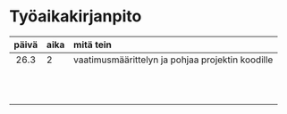 # Työaikakirjanpito

| päivä | aika | mitä tein                                        |
|:-----:|:-----|:-------------------------------------------------|
| 26.3  | 2    | vaatimusmäärittelyn ja pohjaa projektin koodille |
|       |      |                                                  |
|       |      |                                                  |
|       |      |                                                  |
|       |      |                                                  |
|       |      |                                                  |
|       |      |                                                  |
|       |      |                                                  |
|       |      |                                                  |
|       |      |                                                  |
|       |      |                                                  |
|       |      |                                                  | 
